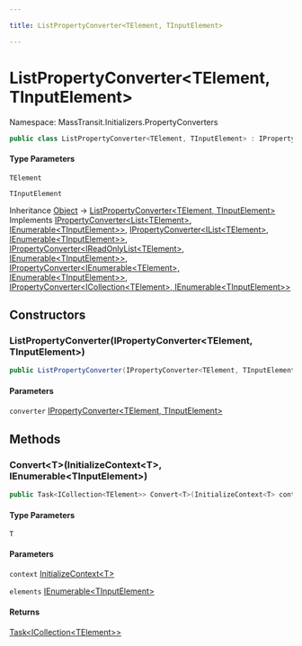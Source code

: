 ```yaml
---

title: ListPropertyConverter<TElement, TInputElement>

---
```


# ListPropertyConverter\<TElement, TInputElement\>

Namespace: MassTransit.Initializers.PropertyConverters

```csharp
public class ListPropertyConverter<TElement, TInputElement> : IPropertyConverter<List<TElement>, IEnumerable<TInputElement>>, IPropertyConverter<IList<TElement>, IEnumerable<TInputElement>>, IPropertyConverter<IReadOnlyList<TElement>, IEnumerable<TInputElement>>, IPropertyConverter<IEnumerable<TElement>, IEnumerable<TInputElement>>, IPropertyConverter<ICollection<TElement>, IEnumerable<TInputElement>>
```

#### Type Parameters

`TElement`<br/>

`TInputElement`<br/>

Inheritance [Object](https://learn.microsoft.com/en-us/dotnet/api/system.object) → [ListPropertyConverter\<TElement, TInputElement\>](../masstransit-initializers-propertyconverters/listpropertyconverter-2)<br/>
Implements [IPropertyConverter\<List\<TElement\>, IEnumerable\<TInputElement\>\>](../masstransit-initializers/ipropertyconverter-2), [IPropertyConverter\<IList\<TElement\>, IEnumerable\<TInputElement\>\>](../masstransit-initializers/ipropertyconverter-2), [IPropertyConverter\<IReadOnlyList\<TElement\>, IEnumerable\<TInputElement\>\>](../masstransit-initializers/ipropertyconverter-2), [IPropertyConverter\<IEnumerable\<TElement\>, IEnumerable\<TInputElement\>\>](../masstransit-initializers/ipropertyconverter-2), [IPropertyConverter\<ICollection\<TElement\>, IEnumerable\<TInputElement\>\>](../masstransit-initializers/ipropertyconverter-2)

## Constructors

### **ListPropertyConverter(IPropertyConverter\<TElement, TInputElement\>)**

```csharp
public ListPropertyConverter(IPropertyConverter<TElement, TInputElement> converter)
```

#### Parameters

`converter` [IPropertyConverter\<TElement, TInputElement\>](../masstransit-initializers/ipropertyconverter-2)<br/>

## Methods

### **Convert\<T\>(InitializeContext\<T\>, IEnumerable\<TInputElement\>)**

```csharp
public Task<ICollection<TElement>> Convert<T>(InitializeContext<T> context, IEnumerable<TInputElement> elements)
```

#### Type Parameters

`T`<br/>

#### Parameters

`context` [InitializeContext\<T\>](../../masstransit-abstractions/masstransit-initializers/initializecontext-1)<br/>

`elements` [IEnumerable\<TInputElement\>](https://learn.microsoft.com/en-us/dotnet/api/system.collections.generic.ienumerable-1)<br/>

#### Returns

[Task\<ICollection\<TElement\>\>](https://learn.microsoft.com/en-us/dotnet/api/system.threading.tasks.task-1)<br/>
